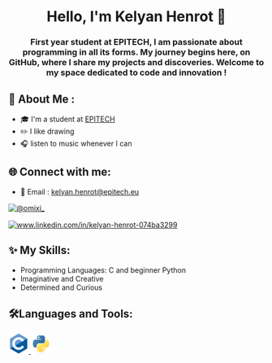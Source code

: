 <h1 align="center">Hello, I'm Kelyan Henrot 👋</h1>
<h3 align="center">First year student at EPITECH, I am passionate about programming in all its forms. My journey begins here, on GitHub, where I share my projects and discoveries. Welcome to my space dedicated to code and innovation !</h3>

<h2 align="left"> 📍 About Me :</h2>

- 🎓 I'm a student at [EPITECH](EPITECH)
- ✏️ I like drawing
- 🎧 listen to music whenever I can

<h2 align="left"> 🌐 Connect with me:</h2>
<p align="left">
  
- 📧 Email : kelyan.henrot@epitech.eu
<p align="left">
<a href="https://twitter.com/@omixi_" target="blank"><img align="center" src="https://raw.githubusercontent.com/rahuldkjain/github-profile-readme-generator/master/src/images/icons/Social/twitter.svg" alt="@omixi_" height="30" width="40" /></a>
<p align="left">
<a href="https://linkedin.com/in/www.linkedin.com/in/kelyan-henrot-074ba3299" target="blank"><img align="center" src="https://raw.githubusercontent.com/rahuldkjain/github-profile-readme-generator/master/src/images/icons/Social/linked-in-alt.svg" alt="www.linkedin.com/in/kelyan-henrot-074ba3299" height="30" width="40" /></a>
</p>

<h2 align="left"> ✨ My Skills:</h2>

- Programming Languages: C and beginner Python
- Imaginative and Creative
- Determined and Curious

<h2 align="left"> 🛠️Languages and Tools:</h2>
<p align="left"> <a href="https://www.cprogramming.com/" target="_blank" rel="noreferrer"> <img src="https://raw.githubusercontent.com/devicons/devicon/master/icons/c/c-original.svg" alt="c" width="40" height="40"/> </a> <a href="https://www.python.org" target="_blank" rel="noreferrer"> <img src="https://raw.githubusercontent.com/devicons/devicon/master/icons/python/python-original.svg" alt="python" width="40" height="40"/> </a> </p>
